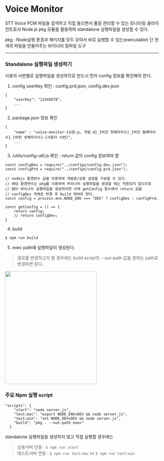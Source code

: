 # Voice Monitor

STT Voice PCM 파일을 검색하고 직접 들으면서 품질 관리할 수 있는 모니터링 클라이언트로서
Node.js pkg 모듈을 활용하여 standalone 실행파일을 생성할 수 있다. 

pkg : Node실행 환경과 패키지를 모두 모아서 바로 실행할 수 있는(executable) 단 한 개의 파일을 만들어주는 바이너리 컴파일 도구

---

### Standalone 실행파일 생성하기 
사용자 사번별로 실행파일을 생성하므로 반드시 먼저 config 정보를 확인해야 한다.    
  
1. config userKey 확인 : config.prd.json, config.dev.json
```
{
    "userKey": "12345678",
    ...
}
```
2. package.json 정보 확인 
```
{
    "name" : "voice-monitor-{상용:p, 개발:d}_{버전 첫째자리수}_{버전 둘째자리수}_{버전 셋째자리수}-{사용자 사번}",
    ...
}
```
3. /utils/config-util.js 확인 : return 값이 config 정보여야 함
```
const configDev = require("../configs/config.dev.json");
const configPrd = require("../configs/config.prd.json");

// nodejs 환경변수 값을 이용하여 개발용/상용 설정을 구분할 수 있다.
// 해당 환경변수는 pkg를 이용하여 바이너리 실행파일을 생성할 때는 적용되지 않으므로
// DEV 바이너리 실행파일을 생성하려면 아래 getConfig 함수에서 return 값을
// configDev 객체로 변경 후 build 하여야 한다. 
const config = process.env.NODE_ENV === "DEV" ? configDev : configPrd;

const getConfig = () => {
    return config;
    // return configDev;
}
```
4. build
```
$ npm run build 
```
5. exec path에 실행파일이 생성된다. 
> 경로를 변경하고자 할 경우에는 build script의 --out-path 값을 원하는 path로 변경하면 된다.
<img src='/uploads/9aaded1afebd302d64644a584c9aa2b9/Screen_Shot_2021-05-22_at_1.02.41_PM.png'  width='300' height='370'>

### 주요 Npm 실행 script
```
"scripts": {
    "start": "node server.js",
    "test:mac": "export NODE_ENV=DEV && node server.js",
    "test:win": "set NODE_DEV=DEV && node server.js",
    "build": "pkg . --out-path exec"
  }
```
standalone 실행파일을 생성하지 않고 직접 실행할 경우에는
> 상용서버 연동 : ```$ npm run start```  
> 테스트서버 연동 : ```$ npm run test:mac``` or ```$ npm run test:win```

